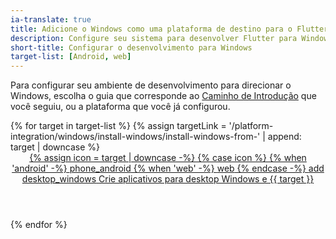 ```yaml
---
ia-translate: true
title: Adicione o Windows como uma plataforma de destino para o Flutter
description: Configure seu sistema para desenvolver Flutter para Windows.
short-title: Configurar o desenvolvimento para Windows
target-list: [Android, web]
---
```


Para configurar seu ambiente de desenvolvimento para direcionar o Windows,
escolha o guia que corresponde ao [Caminho de Introdução][] que você seguiu,
ou a plataforma que você já configurou.

<div class="card-grid">
{% for target in target-list %}
{% assign targetLink = '/platform-integration/windows/install-windows/install-windows-from-' | append: target | downcase %}
  <a class="card card-app-type card-windows" id="install-{{target | downcase}}" href="{{targetLink}}">
    <div class="card-body">
      <header class="card-title text-center">
        <span class="d-block h1">
          {% assign icon = target | downcase -%}
          {% case icon %}
          {% when 'android' -%}
            <span class="material-symbols">phone_android</span>
          {% when 'web' -%}
            <span class="material-symbols">web</span>
          {% endcase -%}
          <span class="material-symbols">add</span>
          <span class="material-symbols">desktop_windows</span>
        </span>
        <span class="text-muted d-block">
        Crie aplicativos para desktop Windows e {{ target }}
        </span>
      </header>
    </div>
  </a>
{% endfor %}
</div>

[Caminho de Introdução]: /get-started/install
